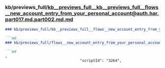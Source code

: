 ### kb/previews_full/kb__previews_full__kb__previews_full__flows__new_account_entry_from_your_personal_account@auth.har.part017.md.part002.md.md

```md
### kb/previews_full/kb__previews_full__flows__new_account_entry_from_your_personal_account@auth.har.part017.md.part002.md

```md
### kb/previews_full/flows__new_account_entry_from_your_personal_account@auth.har.part017.md (part 002)

```md
,
                                  "scriptId": "3264",
                           
```

```

```

```
